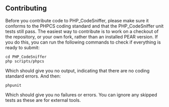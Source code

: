 Contributing
-------------

Before you contribute code to PHP\_CodeSniffer, please make sure it conforms to the PHPCS coding standard and that the PHP\_CodeSniffer unit tests still pass. The easiest way to contribute is to work on a checkout of the repository, or your own fork, rather than an installed PEAR version. If you do this, you can run the following commands to check if everything is ready to submit:

    cd PHP_CodeSniffer
    php scripts/phpcs

Which should give you no output, indicating that there are no coding standard errors. And then:

    phpunit

Which should give you no failures or errors. You can ignore any skipped tests as these are for external tools.